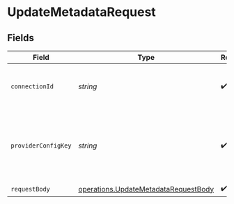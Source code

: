 # UpdateMetadataRequest


## Fields

| Field                                                                                        | Type                                                                                         | Required                                                                                     | Description                                                                                  |
| -------------------------------------------------------------------------------------------- | -------------------------------------------------------------------------------------------- | -------------------------------------------------------------------------------------------- | -------------------------------------------------------------------------------------------- |
| `connectionId`                                                                               | *string*                                                                                     | :heavy_check_mark:                                                                           | The connection ID used to create the connection.                                             |
| `providerConfigKey`                                                                          | *string*                                                                                     | :heavy_check_mark:                                                                           | The integration ID used to create the connection (aka Unique Key).                           |
| `requestBody`                                                                                | [operations.UpdateMetadataRequestBody](../../models/operations/updatemetadatarequestbody.md) | :heavy_check_mark:                                                                           | N/A                                                                                          |